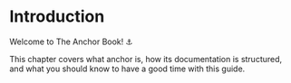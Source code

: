 # Introduction

Welcome to The Anchor Book! ⚓

This chapter covers what anchor is, how its documentation is structured, and what you should know to have a good time with this guide.